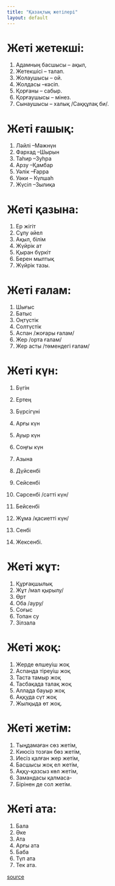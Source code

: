 ```yaml
---
title: "Қазақтың жетілері"
layout: default
---
```


# Жеті жетекші:

1. Адамның басшысы – ақыл,
2. Жетекшісі – талап.
3. Жолаушысы – ой.
4. Жолдасы –кәсіп.
5. Қорғаны – сабыр.
6. Қорғаушысы – мінез.
7. Сынаушысы – халық /Саққұлақ би/.

# Жеті ғашық:

1. Ләйлі –Мәжнүн
2. Фархад –Шырын
3. Таһир –Зуһра
4. Арзу –Қамбар
5. Уәлік –Ғарра
6. Уәки – Күлшаһ
7. Жүсіп –Зылиқа

# Жеті қазына:

1. Ер жігіт
2. Сұлу әйел
3. Ақыл, білім
4. Жүйрік ат
5. Қыран бүркіт
6. Берен мылтық
7. Жүйрік тазы.

# Жеті ғалам:

1. Шығыс
2. Батыс
3. Оңтүстік
4. Солтүстік
5. Аспан /жоғары ғалам/
6. Жер /орта ғалам/
7. Жер асты /төмендегі ғалам/

# Жеті күн:

1. Бүгін
2. Ертең
3. Бүрсігүні
4. Арғы күн
5. Ауыр күн
6. Соңғы күн
7. Азына

1. Дүйсенбі
2. Сейсенбі
3. Сәрсенбі /сәтті күн/
4. Бейсенбі
5. Жұма /қасиетті күн/
6. Сенбі
7. Жексенбі.

# Жеті жұт:

1. Құрғақшылық
2. Жұт /мал қырылу/
3. Өрт
4. Оба /ауру/
5. Соғыс
6. Топан су
7. Зілзала

# Жеті жоқ:

1. Жерде өлшеуіш жоқ
2. Аспанда тіреуіш жоқ
3. Таста тамыр жоқ
4. Тасбақада талақ жоқ
5. Аллада бауыр жоқ
6. Аққуда сүт жоқ
7. Жылқыда өт жоқ.

# Жеті жетім:

1. Тыңдамаған сөз жетім,
2. Киюсіз тозған бөз жетім,
3. Иесіз қалған жер жетім,
4. Басшысы жоқ ел жетім,
5. Аққу-қазсыз көл жетім,
6. Замандасы қалмаса-
7. Бірінен де сол жетім.

# Жеті ата:

1. Бала
2. Әке
3. Ата
4. Арғы ата
5. Баба
6. Түп ата
7. Тек ата.

[source](http://kerekinfo.kz/blog/5986.html)
